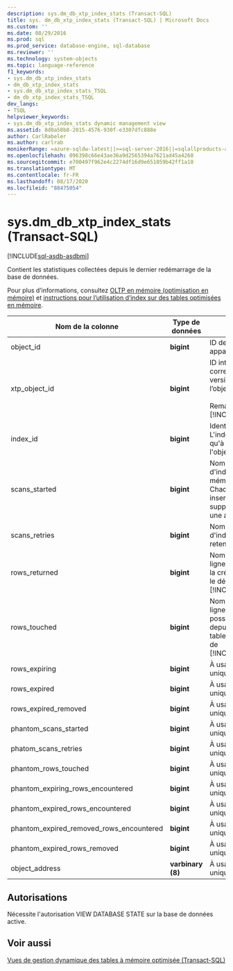 ```yaml
---
description: sys.dm_db_xtp_index_stats (Transact-SQL)
title: sys. dm_db_xtp_index_stats (Transact-SQL) | Microsoft Docs
ms.custom: ''
ms.date: 08/29/2016
ms.prod: sql
ms.prod_service: database-engine, sql-database
ms.reviewer: ''
ms.technology: system-objects
ms.topic: language-reference
f1_keywords:
- sys.dm_db_xtp_index_stats
- dm_db_xtp_index_stats
- sys.dm_db_xtp_index_stats_TSQL
- dm_db_xtp_index_stats_TSQL
dev_langs:
- TSQL
helpviewer_keywords:
- sys.dm_db_xtp_index_stats dynamic management view
ms.assetid: 8d0a50b8-2015-4576-930f-e3307dfc888e
author: CarlRabeler
ms.author: carlrab
monikerRange: =azure-sqldw-latest||>=sql-server-2016||=sqlallproducts-allversions||>=sql-server-linux-2017||=azuresqldb-mi-current
ms.openlocfilehash: 096398c66e43ae36a9d2565394a7621ad45a4260
ms.sourcegitcommit: e700497f962e4c2274df16d9e651059b42ff1a10
ms.translationtype: MT
ms.contentlocale: fr-FR
ms.lasthandoff: 08/17/2020
ms.locfileid: "88475054"
---
```

# <a name="sysdm_db_xtp_index_stats-transact-sql"></a>sys.dm_db_xtp_index_stats (Transact-SQL)
[!INCLUDE[sql-asdb-asdbmi](../../includes/applies-to-version/sql-asdb-asdbmi.md)]

  Contient les statistiques collectées depuis le dernier redémarrage de la base de données.  
  
 Pour plus d’informations, consultez [OLTP en mémoire &#40;optimisation en mémoire&#41;](../../relational-databases/in-memory-oltp/in-memory-oltp-in-memory-optimization.md) et [instructions pour l’utilisation d’index sur des tables optimisées en mémoire](https://msdn.microsoft.com/library/16ef63a4-367a-46ac-917d-9eebc81ab29b).  

  
|Nom de la colonne|Type de données|Description|  
|-----------------|---------------|-----------------|  
|object_id|**bigint**|ID de l'objet auquel appartient cet index.|  
|xtp_object_id|**bigint**|ID interne correspondant à la version actuelle de l’objet.<br /><br /> Remarque : s’applique à [!INCLUDE[ssSQL15](../../includes/sssql15-md.md)] .|  
|index_id|**bigint**|Identificateur de l'index. L'index_id n'est unique qu'à l'intérieur de l'objet.|  
|scans_started|**bigint**|Nombre d'analyses d'index de l'OLTP en mémoire effectuées. Chaque sélection, insertion, mise à jour ou suppression nécessite une analyse d'index.|  
|scans_retries|**bigint**|Nombre d'analyses d'index qui doivent être retentées.|  
|rows_returned|**bigint**|Nombre cumulatif de lignes retournées depuis la création de la table ou le démarrage de [!INCLUDE[ssNoVersion](../../includes/ssnoversion-md.md)].|  
|rows_touched|**bigint**|Nombre cumulatif de lignes auxquelles il a été possible d'accéder depuis la création de la table ou le démarrage de [!INCLUDE[ssNoVersion](../../includes/ssnoversion-md.md)].|  
|rows_expiring|**bigint**|À usage interne uniquement|  
|rows_expired|**bigint**|À usage interne uniquement|  
|rows_expired_removed|**bigint**|À usage interne uniquement|  
|phantom_scans_started|**bigint**|À usage interne uniquement|  
|phatom_scans_retries|**bigint**|À usage interne uniquement|  
|phantom_rows_touched|**bigint**|À usage interne uniquement|  
|phantom_expiring_rows_encountered|**bigint**|À usage interne uniquement|  
|phantom_expired_rows_encountered|**bigint**|À usage interne uniquement|  
|phantom_expired_removed_rows_encountered|**bigint**|À usage interne uniquement|  
|phantom_expired_rows_removed|**bigint**|À usage interne uniquement|  
|object_address|**varbinary (8)**|À usage interne uniquement|  
  
## <a name="permissions"></a>Autorisations  
 Nécessite l'autorisation VIEW DATABASE STATE sur la base de données active.  
  
## <a name="see-also"></a>Voir aussi  
 [Vues de gestion dynamique des tables à mémoire optimisée &#40;Transact-SQL&#41;](../../relational-databases/system-dynamic-management-views/memory-optimized-table-dynamic-management-views-transact-sql.md)  
  
  
